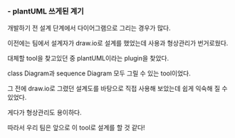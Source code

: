 ### - plantUML 쓰게된 계기

개발하기 전 설계 단계에서 다이어그램으로 그리는 경우가 많다.

이전에는 팀에서 설계자가 draw.io로 설계를 했었는데 사용과 형상관리가 번거로웠다.

대체할 tool을 찾고있던 중 plantUML이라는 plugin을 찾았다.

class Diagram과 sequence Diagram 모두 그릴 수 있는 tool이었다.

그 전에 draw.io로 그렸던 설계도를 바탕으로 직접 사용해 보았는데 쉽게 익숙해 질 수 있었다.

게다가 형상관리도 용이하다.

따라서 우리 팀은 앞으로 이 tool로 설계를 할 것 같다!
